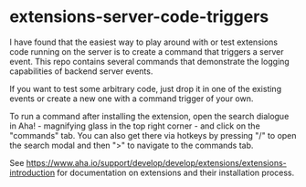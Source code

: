 # extensions-server-code-triggers
I have found that the easiest way to play around with or test extensions code running on the server is to create a command that triggers a server event. This repo contains several commands that demonstrate the logging capabilities of backend server events. 

If you want to test some arbitrary code, just drop it in one of the existing events or create a new one with a command trigger of your own. 

To run a command after installing the extension, open the search dialogue in Aha! - magnifying glass in the top right corner - and click on the "commands" tab. You can also get there via hotkeys by pressing "/" to open the search modal and then ">" to navigate to the commands tab.


See https://www.aha.io/support/develop/develop/extensions/extensions-introduction for documentation on extensions and their installation process. 
